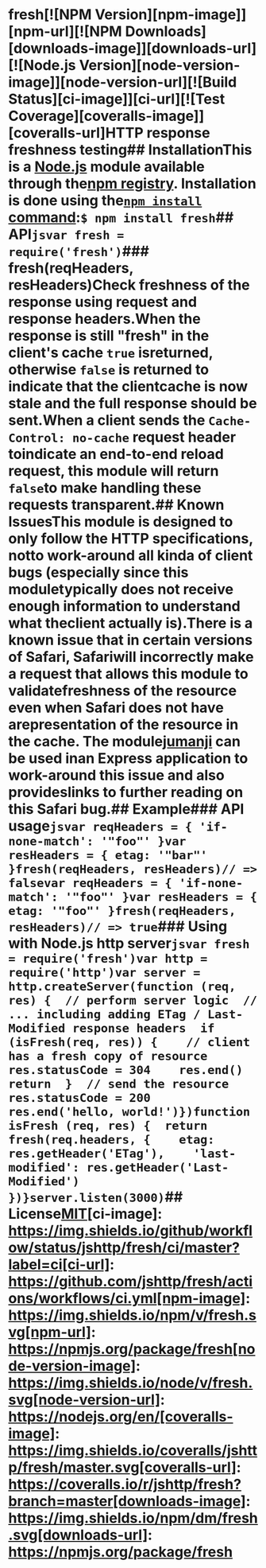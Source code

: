 # fresh[![NPM Version][npm-image]][npm-url][![NPM Downloads][downloads-image]][downloads-url][![Node.js Version][node-version-image]][node-version-url][![Build Status][ci-image]][ci-url][![Test Coverage][coveralls-image]][coveralls-url]HTTP response freshness testing## InstallationThis is a [Node.js](https://nodejs.org/en/) module available through the[npm registry](https://www.npmjs.com/). Installation is done using the[`npm install` command](https://docs.npmjs.com/getting-started/installing-npm-packages-locally):```$ npm install fresh```## API```jsvar fresh = require('fresh')```### fresh(reqHeaders, resHeaders)Check freshness of the response using request and response headers.When the response is still "fresh" in the client's cache `true` isreturned, otherwise `false` is returned to indicate that the clientcache is now stale and the full response should be sent.When a client sends the `Cache-Control: no-cache` request header toindicate an end-to-end reload request, this module will return `false`to make handling these requests transparent.## Known IssuesThis module is designed to only follow the HTTP specifications, notto work-around all kinda of client bugs (especially since this moduletypically does not receive enough information to understand what theclient actually is).There is a known issue that in certain versions of Safari, Safariwill incorrectly make a request that allows this module to validatefreshness of the resource even when Safari does not have arepresentation of the resource in the cache. The module[jumanji](https://www.npmjs.com/package/jumanji) can be used inan Express application to work-around this issue and also provideslinks to further reading on this Safari bug.## Example### API usage<!-- eslint-disable no-redeclare -->```jsvar reqHeaders = { 'if-none-match': '"foo"' }var resHeaders = { etag: '"bar"' }fresh(reqHeaders, resHeaders)// => falsevar reqHeaders = { 'if-none-match': '"foo"' }var resHeaders = { etag: '"foo"' }fresh(reqHeaders, resHeaders)// => true```### Using with Node.js http server```jsvar fresh = require('fresh')var http = require('http')var server = http.createServer(function (req, res) {  // perform server logic  // ... including adding ETag / Last-Modified response headers  if (isFresh(req, res)) {    // client has a fresh copy of resource    res.statusCode = 304    res.end()    return  }  // send the resource  res.statusCode = 200  res.end('hello, world!')})function isFresh (req, res) {  return fresh(req.headers, {    etag: res.getHeader('ETag'),    'last-modified': res.getHeader('Last-Modified')  })}server.listen(3000)```## License[MIT](LICENSE)[ci-image]: https://img.shields.io/github/workflow/status/jshttp/fresh/ci/master?label=ci[ci-url]: https://github.com/jshttp/fresh/actions/workflows/ci.yml[npm-image]: https://img.shields.io/npm/v/fresh.svg[npm-url]: https://npmjs.org/package/fresh[node-version-image]: https://img.shields.io/node/v/fresh.svg[node-version-url]: https://nodejs.org/en/[coveralls-image]: https://img.shields.io/coveralls/jshttp/fresh/master.svg[coveralls-url]: https://coveralls.io/r/jshttp/fresh?branch=master[downloads-image]: https://img.shields.io/npm/dm/fresh.svg[downloads-url]: https://npmjs.org/package/fresh
